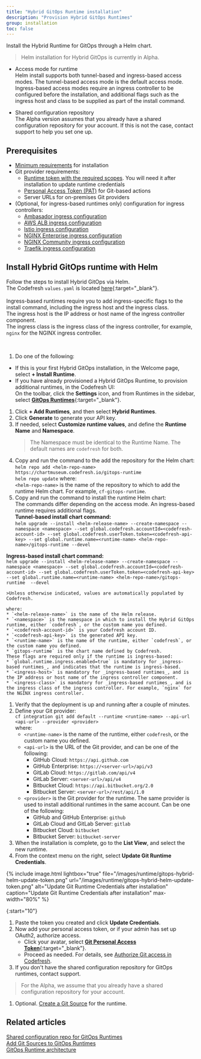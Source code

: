 ```yaml
---
title: "Hybrid GitOps Runtime installation"
description: "Provision Hybrid GitOps Runtimes"
group: installation
toc: false
---
```


Install the Hybrid Runtime for GitOps through a Helm chart.
> Helm installation for Hybrid GitOps is currently in Alpha. 

* Access mode for runtime  
  Helm install supports both tunnel-based and ingress-based access modes. The tunnel-based access mode is the default access mode. <br>
  Ingress-based access modes require an ingress controller to be configured before the installation, and additional flags such as the ingress host and class to be supplied as part of the install command. 

* Shared configuration repository  
  The Alpha version assumes that you already have a shared configuration repository for your account.
  If this is not the case, contact support to help you set one up.



## Prerequisites

* [Minimum requirements]({{site.baseurl}}/docs/installation/gitops/hybrid-gitops/#minimum-system-requirements) for installation
* Git provider requirements:
    * [Runtime token with the required scopes]({{site.baseurl}}/docs/reference/git-tokens/#git-runtime-token-scopes). You will need it after installation to update runtime credentials
    * [Personal Access Token (PAT)]({{site.baseurl}}/docs/reference/git-tokens/#git-personal-tokens) for Git-based actions
    * Server URLs for on-premises Git providers
* (Optional, for ingress-based runtimes only) configuration for ingress controllers:
  * [Ambasador ingress configuration]({{site.baseurl}}/docs/installation/gitops/hybrid-gitops/#ambassador-ingress-configuration)
  * [AWS ALB ingress configuration]({{site.baseurl}}/docs/installation/gitops/hybrid-gitops/#alb-aws-ingress-configuration)
  * [Istio ingress configuration]({{site.baseurl}}/docs/installation/gitops/hybrid-gitops/#istio-ingress-configuration)
  * [NGINX Enterprise ingress configuration]({{site.baseurl}}/docs/installation/gitops/hybrid-gitops/#nginx-enterprise-ingress-configuration)
  * [NGINX Community ingress configuration]({{site.baseurl}}/docs/installation/gitops/hybrid-gitops/#nginx-community-version-ingress-configuration)
  * [Traefik ingress configuration]({{site.baseurl}}/docs/installation/gitops/hybrid-gitops/#traefik-ingress-configuration)


## Install Hybrid GitOps runtime with Helm
Follow the steps to install Hybrid GitOps via Helm.<br>
The Codefresh `values.yaml` is located [here](https://github.com/codefresh-io/gitops-runtime-helm/tree/main/charts/gitops-runtime){:target="\_blank"}.
<br><br>
Ingress-based runtimes require you to add ingress-specific flags to the install command, including the ingress host and the ingress class.  
The ingress host is the IP address or host name of the ingress controller component.  
The ingress class is the ingress class of the ingress controller, for example, `nginx` for the NGINX ingress controller.  

<br>


1. Do one of the following:  
  * If this is your first Hybrid GitOps installation, in the Welcome page, select **+ Install Runtime**.
  * If you have already provisioned a Hybrid GitOps Runtime, to provision additional runtimes, in the Codefresh UI:  
    On the toolbar, click the **Settings** icon, and from Runtimes in the sidebar, select [**GitOps Runtimes**](https://g.codefresh.io/2.0/account-settings/runtimes){:target="\_blank"}.
1. Click **+ Add Runtimes**, and then select **Hybrid Runtimes**.
1. Click **Generate** to generate your API key. 
1. If needed, select **Customize runtime values**, and define the **Runtime Name** and **Namespace**.
   > The Namespace must be identical to the Runtime Name. The default names are `codefresh` for both.
1. Copy and run the command to the add the repository for the Helm chart:  
   `helm repo add <helm-repo-name> https://chartmuseum.codefresh.io/gitops-runtime` <br>
   `helm repo update`
   where:  
   `<helm-repo-name>` is the name of the repository to which to add the runtime Helm chart. For example, `cf-gitops-runtime`.
1. Copy and run the command to install the runtime Helm chart:  
  The commands differ depending on the access mode. An ingress-based runtime requires additional flags.<br>
  **Tunnel-based install chart command:**<br>
    `helm upgrade --install <helm-release-name> --create-namespace --namespace <namespace> --set global.codefresh.accountId=<codefresh-account-id> --set global.codefresh.userToken.token=<codefresh-api-key> --set global.runtime.name=<runtime-name> <helm-repo-name>/gitops-runtime --devel`  

  **Ingress-based install chart command:**<br>
      `helm upgrade --install <helm-release-name> --create-namespace --namespace <namespace> --set global.codefresh.accountId=<codefresh-account-id> --set global.codefresh.userToken.token=<codefresh-api-key> --set global.runtime.name=<runtime-name> <helm-repo-name>/gitops-runtime  --devel`   
     
    >Unless otherwise indicated, values are automatically populated by Codefresh. 
    
    where:  
    * `<helm-release-name>` is the name of the Helm release.  
    * `<namespace>` is the namespace in which to install the Hybrid GitOps runtime, either `codefresh`, or the custom name you defined.  
    * `<codefresh-account-id>` is your Codefresh account ID.
    * `<codefresh-api-key>` is the generated API key.
    * `<runtime-name>` is the name of the runtime, either `codefresh`, or the custom name you defined. 
    * `gitops-runtime` is the chart name defined by Codefresh.
    These flags are required only if the runtime is ingress-based:
    * `global.runtime.ingress.enabled=true` is mandatory for _ingress-based runtimes_, and indicates that the runtime is ingress-based.
    * `<ingress-host>` is mandatory for _ingress-based runtimes_, and is the IP address or host name of the ingress controller component. 
    * `<ingress-class>` is mandatory for _ingress-based runtimes_, and is the ingress class of the ingress controller. For example, `nginx` for the NGINX ingress controller.

1. Verify that the deployment is up and running after a couple of minutes.
1. Define your Git provider:  
  `cf integration git add default --runtime <runtime-name> --api-url <api-url> --provider <provider>`  
  where:  
      * `<runtime-name>` is the name of the runtime, either `codefresh`, or the custom name you defined. 
      * `<api-url>` is the URL of the Git provider, and can be one of the following:
          * GitHub Cloud: `https://api.github.com` 
          * GitHub Enterprise: `https://<server-url>/api/v3`
          * GitLab Cloud: `https://gitlab.com/api/v4`
          * GitLab Server: `<server-url>/api/v4`
          * Bitbucket Cloud: `https://api.bitbucket.org/2.0`
          * Bitbucket Server: `<server-url>/rest/api/1.0`
      * `<provider>` is the Git provider for the runtime. The same provider is used to install additional runtimes in the same account. Can be one of the following:
          * GitHub and GitHub Enterprise: `github`
          * GitLab Cloud and GitLab Server: `gitlab`
          * Bitbucket Cloud: `bitbucket`
          * Bitbucket Server: `bitbucket-server`  
1. When the installation is complete, go to the **List View**, and select the new runtime.
1. From the context menu on the right, select **Update Git Runtime Credentials**.  

{% include 
	image.html 
	lightbox="true" 
	file="/images/runtime/gitops-hybrid-helm-update-token.png" 
	url="/images/runtime/gitops-hybrid-helm-update-token.png" 
	alt="Update Git Runtime Credentials after installation" 
	caption="Update Git Runtime Credentials after installation"
  max-width="80%" 
%}

{:start="10"}
1. Paste the token you created and click **Update Credentials**. 
1. Now add your personal access token, or if your admin has set up OAuth2, authorize access.
    * Click your avatar, select [**Git Personal Access Token**](https://g.codefresh.io/2.0/git-personal-access-token){:target="\_blank"}.
    * Proceed as needed. For details, see [Authorize Git access in Codefresh]({{site.baseurl}}/docs/administration/user-self-management/manage-pats/#authorize-git-access-in-codefresh).
1. If you don't have the shared configuration repository for GitOps runtimes, contact support. 
  > For the Alpha, we assume that you already have a shared configuration repository for your account.
1. Optional. [Create a Git Source]({{site.baseurl}}/docs/installation/gitops/git-sources/#create-a-git-source) for the runtime.


## Related articles
[Shared configuration repo for GitOps Runtimes]({{site.baseurl}}/docs/reference/shared-configuration/)  
[Add Git Sources to GitOps Runtimes]({{site.baseurl}}/docs/installation/gitops/git-sources/)  
[GitOps Runtime architecture]({{site.baseurl}}/docs/installation/runtime-architecture/#gitops-runtime-architecture)  

